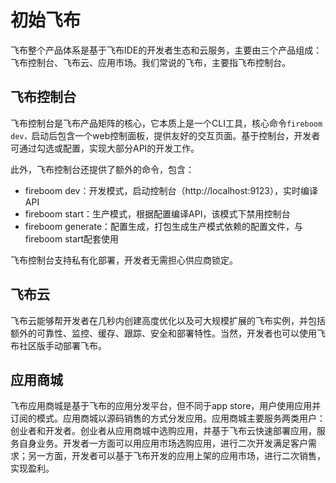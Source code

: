# 初始飞布

飞布整个产品体系是基于飞布IDE的开发者生态和云服务​，主要由三个产品组成：飞布控制台、飞布云、应用市场。我们常说的飞布，主要指飞布控制台。

## 飞布控制台

飞布控制台是飞布产品矩阵的核心，它本质上是一个CLI工具，核心命令`fireboom dev，`启动后包含一个web控制面板，提供友好的交互页面。基于控制台，开发者可通过勾选或配置，实现大部分API的开发工作。

此外，飞布控制台还提供了额外的命令，包含：

* fireboom dev：开发模式，启动控制台（http://localhost:9123），实时编译API
* fireboom start：生产模式，根据配置编译API，该模式下禁用控制台
* fireboom generate：配置生成，打包生成生产模式依赖的配置文件，与fireboom start配套使用

飞布控制台支持私有化部署，开发者无需担心供应商锁定。

## 飞布云

飞布云能够帮开发者在几秒内创建高度优化以及可大规模扩展的飞布实例，并包括额外的可靠性、监控、缓存、跟踪、安全和部署特性。当然，开发者也可以使用飞布社区版手动部署飞布。

## 应用商城

飞布应用商城是基于飞布的应用分发平台，但不同于app store，用户使用应用并订阅的模式。应用商城以源码销售的方式分发应用。应用商城主要服务两类用户：创业者和开发者。创业者从应用商城中选购应用，并基于飞布云快速部署应用，服务自身业务。开发者一方面可以用应用市场选购应用，进行二次开发满足客户需求；另一方面，开发者可以基于飞布开发的应用上架的应用市场，进行二次销售，实现盈利。
